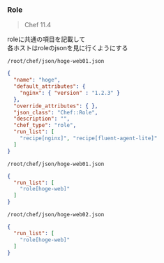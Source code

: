 ### Role 

> Chef 11.4

roleに共通の項目を記載して  
各ホストはroleのjsonを見に行くようにする

`/root/chef/json/hoge-web01.json`  

```json
{
  "name": "hoge",
  "default_attributes": {
    "nginx": { "version" : "1.2.3" }
  },
  "override_attributes": { },
  "json_class": "Chef::Role",
  "description": "",
  "chef_type": "role",
  "run_list": [
    "recipe[nginx]", "recipe[fluent-agent-lite]"
  ]
}
```

`/root/chef/json/hoge-web01.json`  

```json
{
  "run_list": [
    "role[hoge-web]"
  ]
}
```

`/root/chef/json/hoge-web02.json`  

```json
{
  "run_list": [
    "role[hoge-web]"
  ]
}
```

